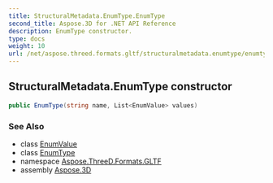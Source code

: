 ```yaml
---
title: StructuralMetadata.EnumType.EnumType
second_title: Aspose.3D for .NET API Reference
description: EnumType constructor. 
type: docs
weight: 10
url: /net/aspose.threed.formats.gltf/structuralmetadata.enumtype/enumtype/
---
```

## StructuralMetadata.EnumType constructor

```csharp
public EnumType(string name, List<EnumValue> values)
```

### See Also

* class [EnumValue](../../structuralmetadata.enumvalue/)
* class [EnumType](../)
* namespace [Aspose.ThreeD.Formats.GLTF](../../structuralmetadata.enumtype/)
* assembly [Aspose.3D](../../../)


